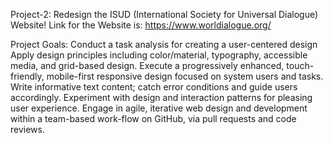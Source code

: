 Project-2: Redesign the ISUD (International Society for Universal Dialogue) Website!
Link for the Website is: https://www.worldialogue.org/

Project Goals: 
Conduct a task analysis for creating a user-centered design
Apply design principles including color/material, typography, accessible media, and grid-based design.
Execute a progressively enhanced, touch-friendly, mobile-first responsive design focused on system users and tasks.
Write informative text content; catch error conditions and guide users accordingly.
Experiment with design and interaction patterns for pleasing user experience.
Engage in agile, iterative web design and development within a team-based work-flow on GitHub, via pull requests and code reviews.
